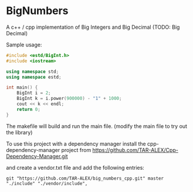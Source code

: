 # BigNumbers

A c++ / cpp implementation of Big Integers and Big Decimal (TODO: Big Decimal)

Sample usage:


```c++
#include <estd/BigInt.h>
#include <iostream>

using namespace std;
using namespace estd;

int main() {
    BigInt i = 2;
    BigInt k = i.power(900000) - "1" + 1000;
    cout << k << endl;
    return 0;
}
```

The makefile will build and run the main file. (modify the main file to try out the library)


To use this project with a dependency manager install the cpp-dependency-manager project from https://github.com/TAR-ALEX/Cpp-Dependency-Manager.git

and create a vendor.txt file and add the following entries:

```
git "https://github.com/TAR-ALEX/big_numbers_cpp.git" master "./include" "./vendor/include",

```
